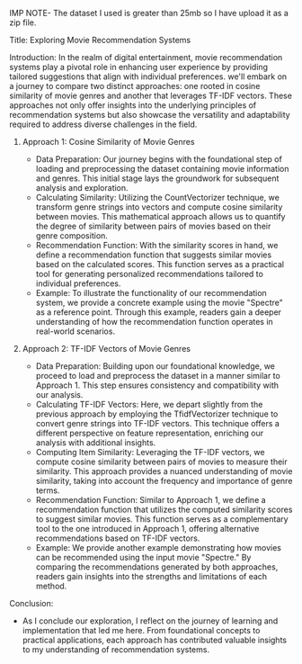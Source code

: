 IMP NOTE- The dataset I used is greater than 25mb so I have upload it as a zip file.

Title: Exploring Movie Recommendation Systems

Introduction:
In the realm of digital entertainment, movie recommendation systems play a pivotal role in enhancing user experience by providing tailored suggestions that align with individual preferences. we'll embark on a journey to compare two distinct approaches: one rooted in cosine similarity of movie genres and another that leverages TF-IDF vectors. These approaches not only offer insights into the underlying principles of recommendation systems but also showcase the versatility and adaptability required to address diverse challenges in the field.

1. Approach 1: Cosine Similarity of Movie Genres
   - Data Preparation: Our journey begins with the foundational step of loading and preprocessing the dataset containing movie information and genres. This initial stage lays the groundwork for subsequent analysis and exploration.
   - Calculating Similarity: Utilizing the CountVectorizer technique, we transform genre strings into vectors and compute cosine similarity between movies. This mathematical approach allows us to quantify the degree of similarity between pairs of movies based on their genre composition.
   - Recommendation Function: With the similarity scores in hand, we define a recommendation function that suggests similar movies based on the calculated scores. This function serves as a practical tool for generating personalized recommendations tailored to individual preferences.
   - Example: To illustrate the functionality of our recommendation system, we provide a concrete example using the movie "Spectre" as a reference point. Through this example, readers gain a deeper understanding of how the recommendation function operates in real-world scenarios.

2. Approach 2: TF-IDF Vectors of Movie Genres
   - Data Preparation: Building upon our foundational knowledge, we proceed to load and preprocess the dataset in a manner similar to Approach 1. This step ensures consistency and compatibility with our analysis.
   - Calculating TF-IDF Vectors: Here, we depart slightly from the previous approach by employing the TfidfVectorizer technique to convert genre strings into TF-IDF vectors. This technique offers a different perspective on feature representation, enriching our analysis with additional insights.
   - Computing Item Similarity: Leveraging the TF-IDF vectors, we compute cosine similarity between pairs of movies to measure their similarity. This approach provides a nuanced understanding of movie similarity, taking into account the frequency and importance of genre terms.
   - Recommendation Function: Similar to Approach 1, we define a recommendation function that utilizes the computed similarity scores to suggest similar movies. This function serves as a complementary tool to the one introduced in Approach 1, offering alternative recommendations based on TF-IDF vectors.
   - Example: We provide another example demonstrating how movies can be recommended using the input movie "Spectre." By comparing the recommendations generated by both approaches, readers gain insights into the strengths and limitations of each method.


Conclusion:
   - As I conclude our exploration, I reflect on the journey of learning and implementation that led me here. From foundational concepts to practical applications, each approach has contributed valuable insights to my understanding of recommendation systems.


